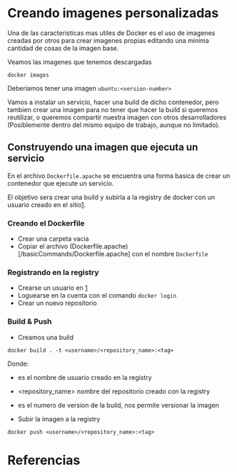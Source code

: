 # Creando imagenes personalizadas

Una de las caracteristicas mas utiles de Docker es el uso de imagenes creadas
por otros para crear imagenes propias editando una minima cantidad de cosas de
la imagen base.

Veamos las imagenes que tenemos descargadas

```
docker images
```

Deberiamos tener una imagen `ubuntu:<version-number>`

Vamos a instalar un servicio, hacer una build de dicho contenedor, pero tambien
crear una imagen para no tener que hacer la build si queremos reutilizar, o
queremos compartir nuestra imagen con otros desarrolladores (Posiblemente 
dentro del mismo equipo de trabajo, aunque no limitado).

## Construyendo una imagen que ejecuta un servicio

En el archivo `Dockerfile.apache` se encuentra una forma basica de crear un
contenedor que ejecute un servicio.

El objetivo sera crear una build y subirla a la registry de docker con un
usuario creado en el sitio[1].

### Creando el Dockerfile

* Crear una carpeta vacia
* Copiar el archivo (Dockerfile.apache)[/basicCommands/Dockerfile.apache] 
con el nombre `Dockerfile`

### Registrando en la registry

* Crearse un usuario en [1]
* Loguearse en la cuenta con el comando `docker login`
* Crear un nuevo repositorio

### Build & Push

* Creamos una build 

```
docker build . -t <username>/<repository_name>:<tag>
```

Donde:
 * <username> es el nombre de usuario creado en la registry
 * <repository_name> nombre del repositorio creado con la registry
 * <tag> es el numero de version de la build, nos permite versionar la imagen

* Subir la imagen a la registry 

```
docker push <username>/<repository_name>:<tag>
```









# Referencias

[1]: https://hub.docker.com/
